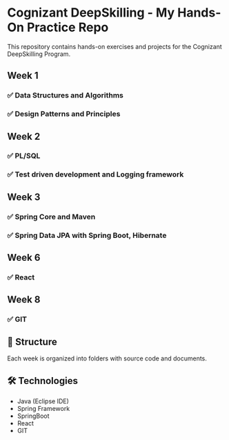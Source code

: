 # Cognizant DeepSkilling - My Hands-On Practice Repo

This repository contains hands-on exercises and projects for the Cognizant DeepSkilling Program.

## Week 1

### ✅ Data Structures and Algorithms
### ✅ Design Patterns and Principles

## Week 2

### ✅ PL/SQL
### ✅ Test driven development and Logging framework

## Week 3

### ✅ Spring Core and Maven
### ✅ Spring Data JPA with Spring Boot, Hibernate

## Week 6

### ✅ React

## Week 8

### ✅ GIT

## 📁 Structure
Each week is organized into folders with source code and documents.

## 🛠️ Technologies
- Java (Eclipse IDE)
- Spring Framework
- SpringBoot 
- React
- GIT

